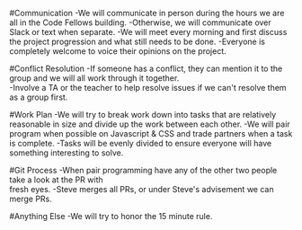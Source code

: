#Communication
-We will communicate in person during the hours we are all in the Code Fellows
 building.
-Otherwise, we will communicate over Slack or text when separate.
-We will meet every morning and first discuss the project progression and what
 still needs to be done.
-Everyone is completely welcome to voice their opinions on the project.

#Conflict Resolution
-If someone has a conflict, they can mention it to the group and we will all
 work through it together.  
 -Involve a TA or the teacher to help resolve issues if we can't resolve them  
 as a group first.  

#Work Plan
-We will try to break work down into tasks that are relatively reasonable in
 size and divide up the work between each other.
-We will pair program when possible on Javascript & CSS and trade partners
 when a task is complete.
-Tasks will be evenly divided to ensure everyone will have something
 interesting to solve.

#Git Process
-When pair programming have any of the other two people take a look at the PR with  
fresh eyes.
-Steve merges all PRs, or under Steve's advisement we can merge PRs.

#Anything Else
-We will try to honor the 15 minute rule. 
